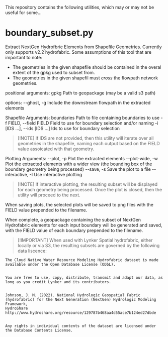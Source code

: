 This repository contains the following utilities, which may or may not be useful for some...

# boundary_subset.py

Extract NextGen Hydrofbric Elements from Shapefile Geometries. Currently only supports v2.2 hydrofabric.  Some assumptions of this tool that are important to note:

- The geometries in the given shapefile should be contained in the overal extent of the gpkg used to subset from.
- The geometries in the given shapefil must *cross* the flowpath network geometries.


positional arguments:
  gpkg                  Path to geopackage (may be a valid s3 path)

options:
  --ghost, -g           Include the downstream flowpath in the extracted elements

Shapefile Arguments:
  boundaries            Path to file containing boundaries to use
  -f FIELD, --field FIELD
                        Field to use for boundary selection and/or naming
  -i [IDS ...], --ids [IDS ...]
                        Ids to use for boundary selection
  
> [!NOTE] If IDS are not provided, then this utility will iterate over all geometries in the shapefile, naming each output based on the FIELD value assoicated with that geometry.

Plotting Arguments:
  --plot, -p            Plot the extracted elements
  --plot-wide, -w       Plot the extracted elements with a wider view (the bounding box of the boundary geometry being processed)
  --save, -s            Save the plot to a file
  --interactive, -I     Use interactive plotting

> [!NOTE] If interactive plotting, the resulting subset will be displayed for each geometry being processed.  Once the plot is closed, then the utility will proceed to the next.

When saving plots, the selected plots will be saved to png files with the FIELD value prepended to the filename.

When complete, a geopackage containing the subset of NextGen Hydrofabric elements for each input boundary will be generated and saved, with the FIELD value of each boundary prepended to the filename.

> [!IMPORTANT] When used with Lynker Spatial hydrofabric, either locally or via S3, the resulting subsets are governed by the following data liscence:

```
The Cloud Native Water Resource Modeling Hydrofabric dataset is made available under the Open Database License (ODbL).


You are free to use, copy, distribute, transmit and adapt our data, as long as you credit Lynker and its contributors.


Johnson, J. M. (2022). National Hydrologic Geospatial Fabric (hydrofabric) for the Next Generation (NextGen) Hydrologic Modeling Framework,
HydroShare http://www.hydroshare.org/resource/129787b468aa4d55ace7b124ed27dbde


Any rights in individual contents of the dataset are licensed under the Database Contents License.
```

